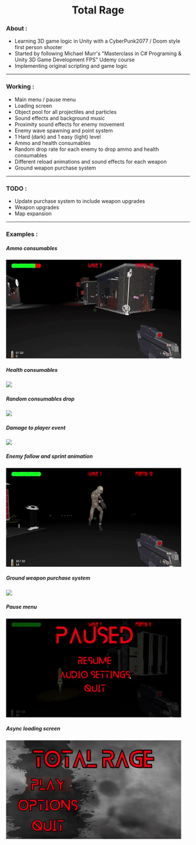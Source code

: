 <h1 align="center">
Total Rage
</h1>

<h3>
About :
</h3>

- Learning 3D game logic in Unity with a CyberPunk2077 / Doom style first person shooter
- Started by following Michael Murr's "Masterclass in C# Programing & Unity 3D Game Development FPS" Udemy course
- Implementing original scripting and game logic

---

<h3>
Working :
</h3>

- Main menu / pause menu
- Loading screen
- Object pool for all projectiles and particles
- Sound effects and background music
- Proximity sound effects for enemy movement
- Enemy wave spawning and point system
- 1 Hard (dark) and 1 easy (light) level
- Ammo and health consumables
- Random drop rate for each enemy to drop ammo and health consumables
- Different reload animations and sound effects for each weapon
- Ground weapon purchase system

---

<h3>
TODO :
</h3>

- Update purchase system to include weapon upgrades 
- Weapon upgrades
- Map expansion

---

<h3>
Examples :
</h3>

<h5>
Ammo consumables
</h5>
<img src="https://github.com/CLBRITTON2/Total-Rage/blob/main/TotalRage/TotalRageClips/TotalRageAmmoConsumables.gif"/>

<h5>
Health consumables
</h5>
<img src="https://github.com/CLBRITTON2/Total-Rage/blob/main/TotalRage/TotalRageClips/TotalRageHealthConsumables.gif"/>

<h5>
Random consumables drop
</h5>
<img src="https://github.com/CLBRITTON2/Total-Rage/blob/main/TotalRage/TotalRageClips/TotalRageRandomConsumablesDrop.gif"/>

<h5>
Damage to player event
</h5>
<img src="https://github.com/CLBRITTON2/Total-Rage/blob/main/TotalRage/TotalRageClips/TotalRageDamageEvent20221003.gif"/>

<h5>
Enemy follow and sprint animation
</h5>
<img src="https://github.com/CLBRITTON2/Total-Rage/blob/main/TotalRage/TotalRageClips/TotalRageEnemySprintAndFollow.gif"/>

<h5>
Ground weapon purchase system
</h5>
<img src="https://github.com/CLBRITTON2/Total-Rage/blob/main/TotalRage/TotalRageClips/TotalRagePurchaseSystem20221003.gif"/>

<h5>
Pause menu
</h5>
<img src="https://github.com/CLBRITTON2/Total-Rage/blob/main/TotalRage/TotalRageClips/TotalRagePauseMenuFunctionality.gif"/>

<h5>
Async loading screen
</h5>
<img src="https://github.com/CLBRITTON2/Total-Rage/blob/main/TotalRage/TotalRageClips/TotalRageAsyncLoadScreen.gif"/>
